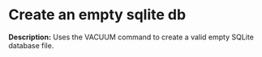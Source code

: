 # Create an empty sqlite db

**Description:** Uses the VACUUM command to create a valid empty SQLite database file.


